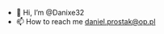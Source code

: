 - 👋 Hi, I’m @Danixe32
- 📫 How to reach me daniel.prostak@op.pl

<!---
Danixe32/Danixe32 is a ✨ special ✨ repository because its `README.md` (this file) appears on your GitHub profile.
You can click the Preview link to take a look at your changes.
--->

